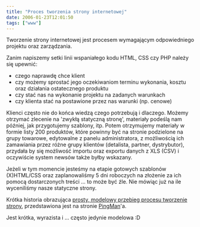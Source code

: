 ```yaml
---
title: "Proces tworzenia strony internetowej"
date: 2006-01-23T12:01:50
tags: ["www"]
---
```

<html><body><p>Tworzenie strony internetowej jest procesem wymagającym odpowiedniego projektu oraz zarządzania.</p>
<p>Zanim napiszemy setki linii wspaniałego kodu HTML, CSS czy PHP należy się upewnić:</p>

<ul><li>czego naprawdę chce klient</li>

<li>czy możemy sprostać jego oczekiwaniom terminu wykonania, kosztu oraz działania ostatecznego produktu</li>

<li>czy stać nas na wykonanie projektu na zadanych warunkach</li>

<li>czy klienta stać na postawione przez nas warunki (np. cenowe)</li>

</ul><p>Klienci często nie do końca wiedzą czego potrzebują i dlaczego. Możemy otrzymać  zlecenie na 'zwykłą statyczną stronę', materiały podeślą nam później, jak przygotujemy szablony, itp. Potem otrzymujemy  materiały w formie listy 200 produktów, które powinny być na stronie podzielone na grupy towarowe, edytowalne z panelu administratora, z możliwością ich zamawiania przez różne grupy klientów (detalista, partner, dystrybutor), przydała by się możliwość importu oraz exportu danych z XLS (CSV) i oczywiście system newsów także byłby wskazany.<br>

Jeżeli w tym momencie jesteśmy na etapie gotowych szablonów (X)HTML/CSS oraz zaplanowaliśmy 5 dni roboczych na złożenie za ich pomocą dostarczonych treści ... to może być źle. Nie mówiąc już na ile wyceniliśmy nasze statyczne strony.</p>

<p>Krótka historia obrazująca <a href="http://www.pingmag.jp/2005/12/09/the-website-development-process/">prosty, modelowy przebieg procesu tworzenie strony</a>, przedstawiona jest na stronie <a href="http://www.pingmag.jp/">PingMan</a>'a.</p>

<p>Jest krótka, wyrazista i ... często jedynie modelowa :D

</p></body></html>
